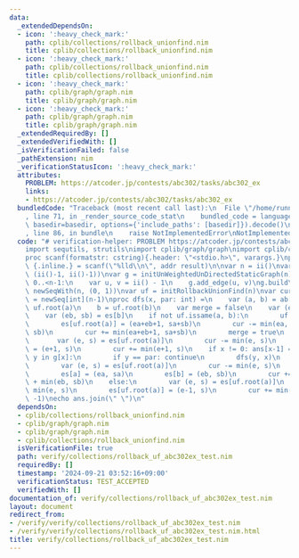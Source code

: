```yaml
---
data:
  _extendedDependsOn:
  - icon: ':heavy_check_mark:'
    path: cplib/collections/rollback_unionfind.nim
    title: cplib/collections/rollback_unionfind.nim
  - icon: ':heavy_check_mark:'
    path: cplib/collections/rollback_unionfind.nim
    title: cplib/collections/rollback_unionfind.nim
  - icon: ':heavy_check_mark:'
    path: cplib/graph/graph.nim
    title: cplib/graph/graph.nim
  - icon: ':heavy_check_mark:'
    path: cplib/graph/graph.nim
    title: cplib/graph/graph.nim
  _extendedRequiredBy: []
  _extendedVerifiedWith: []
  _isVerificationFailed: false
  _pathExtension: nim
  _verificationStatusIcon: ':heavy_check_mark:'
  attributes:
    PROBLEM: https://atcoder.jp/contests/abc302/tasks/abc302_ex
    links:
    - https://atcoder.jp/contests/abc302/tasks/abc302_ex
  bundledCode: "Traceback (most recent call last):\n  File \"/home/runner/.local/lib/python3.10/site-packages/onlinejudge_verify/documentation/build.py\"\
    , line 71, in _render_source_code_stat\n    bundled_code = language.bundle(stat.path,\
    \ basedir=basedir, options={'include_paths': [basedir]}).decode()\n  File \"/home/runner/.local/lib/python3.10/site-packages/onlinejudge_verify/languages/nim.py\"\
    , line 86, in bundle\n    raise NotImplementedError\nNotImplementedError\n"
  code: "# verification-helper: PROBLEM https://atcoder.jp/contests/abc302/tasks/abc302_ex\n\
    import sequtils, strutils\nimport cplib/graph/graph\nimport cplib/collections/rollback_unionfind\n\
    proc scanf(formatstr: cstring){.header: \"<stdio.h>\", varargs.}\nproc ii(): int\
    \ {.inline.} = scanf(\"%lld\\n\", addr result)\n\nvar n = ii()\nvar ab = newSeqWith(n,\
    \ (ii()-1, ii()-1))\nvar g = initUnWeightedUnDirectedStaticGraph(n)\nfor i in\
    \ 0..<n-1:\n    var u, v = ii() - 1\n    g.add_edge(u, v)\ng.build\n\nvar es =\
    \ newSeqWith(n, (0, 1))\nvar uf = initRollbackUnionFind(n)\nvar cur = 0\nvar ans\
    \ = newSeq[int](n-1)\nproc dfs(x, par: int) =\n    var (a, b) = ab[x]\n    a =\
    \ uf.root(a)\n    b = uf.root(b)\n    var merge = false\n    var (ea, sa) = es[a]\n\
    \    var (eb, sb) = es[b]\n    if not uf.issame(a, b):\n        uf.unite(a, b)\n\
    \        es[uf.root(a)] = (ea+eb+1, sa+sb)\n        cur -= min(ea, sa) + min(eb,\
    \ sb)\n        cur += min(ea+eb+1, sa+sb)\n        merge = true\n    else:\n \
    \       var (e, s) = es[uf.root(a)]\n        cur -= min(e, s)\n        es[uf.root(a)]\
    \ = (e+1, s)\n        cur += min(e+1, s)\n    if x != 0: ans[x-1] = cur\n    for\
    \ y in g[x]:\n        if y == par: continue\n        dfs(y, x)\n    if merge:\n\
    \        var (e, s) = es[uf.root(a)]\n        cur -= min(e, s)\n        uf.undo()\n\
    \        es[a] = (ea, sa)\n        es[b] = (eb, sb)\n        cur += min(ea, sa)\
    \ + min(eb, sb)\n    else:\n        var (e, s) = es[uf.root(a)]\n        cur -=\
    \ min(e, s)\n        es[uf.root(a)] = (e-1, s)\n        cur += min(e-1, s)\ndfs(0,\
    \ -1)\necho ans.join(\" \")\n"
  dependsOn:
  - cplib/collections/rollback_unionfind.nim
  - cplib/graph/graph.nim
  - cplib/graph/graph.nim
  - cplib/collections/rollback_unionfind.nim
  isVerificationFile: true
  path: verify/collections/rollback_uf_abc302ex_test.nim
  requiredBy: []
  timestamp: '2024-09-21 03:52:16+09:00'
  verificationStatus: TEST_ACCEPTED
  verifiedWith: []
documentation_of: verify/collections/rollback_uf_abc302ex_test.nim
layout: document
redirect_from:
- /verify/verify/collections/rollback_uf_abc302ex_test.nim
- /verify/verify/collections/rollback_uf_abc302ex_test.nim.html
title: verify/collections/rollback_uf_abc302ex_test.nim
---
```

